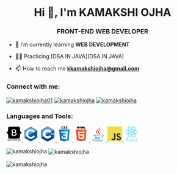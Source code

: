 <h1 align="center">Hi 👋, I'm KAMAKSHI OJHA</h1>
<h3 align="center">FRONT-END WEB DEVELOPER</h3>

- 🌱 I’m currently learning **WEB DEVELOPMENT**

- 👨‍💻 Practicing [DSA IN JAVA](DSA IN JAVA)

- 📫 How to reach me **kkamakshiojha@gmail.com**

<h3 align="left">Connect with me:</h3>
<p align="left">
<a href="https://linkedin.com/in/kamakshiojha01" target="blank"><img align="center" src="https://raw.githubusercontent.com/rahuldkjain/github-profile-readme-generator/master/src/images/icons/Social/linked-in-alt.svg" alt="kamakshiojha01" height="30" width="40" /></a>
<a href="https://www.behance.net/kamakshiojha" target="blank"><img align="center" src="https://raw.githubusercontent.com/rahuldkjain/github-profile-readme-generator/master/src/images/icons/Social/behance.svg" alt="kamakshiojha" height="30" width="40" /></a>
<a href="https://www.leetcode.com/kamakshiojha" target="blank"><img align="center" src="https://raw.githubusercontent.com/rahuldkjain/github-profile-readme-generator/master/src/images/icons/Social/leet-code.svg" alt="kamakshiojha" height="30" width="40" /></a>
</p>

<h3 align="left">Languages and Tools:</h3>
<p align="left"> <a href="https://getbootstrap.com" target="_blank" rel="noreferrer"> <img src="https://raw.githubusercontent.com/devicons/devicon/master/icons/bootstrap/bootstrap-plain-wordmark.svg" alt="bootstrap" width="40" height="40"/> </a> <a href="https://www.cprogramming.com/" target="_blank" rel="noreferrer"> <img src="https://raw.githubusercontent.com/devicons/devicon/master/icons/c/c-original.svg" alt="c" width="40" height="40"/> </a> <a href="https://www.w3schools.com/cpp/" target="_blank" rel="noreferrer"> <img src="https://raw.githubusercontent.com/devicons/devicon/master/icons/cplusplus/cplusplus-original.svg" alt="cplusplus" width="40" height="40"/> </a> <a href="https://www.w3schools.com/css/" target="_blank" rel="noreferrer"> <img src="https://raw.githubusercontent.com/devicons/devicon/master/icons/css3/css3-original-wordmark.svg" alt="css3" width="40" height="40"/> </a> <a href="https://www.w3.org/html/" target="_blank" rel="noreferrer"> <img src="https://raw.githubusercontent.com/devicons/devicon/master/icons/html5/html5-original-wordmark.svg" alt="html5" width="40" height="40"/> </a> <a href="https://www.java.com" target="_blank" rel="noreferrer"> <img src="https://raw.githubusercontent.com/devicons/devicon/master/icons/java/java-original.svg" alt="java" width="40" height="40"/> </a> <a href="https://developer.mozilla.org/en-US/docs/Web/JavaScript" target="_blank" rel="noreferrer"> <img src="https://raw.githubusercontent.com/devicons/devicon/master/icons/javascript/javascript-original.svg" alt="javascript" width="40" height="40"/> </a> <a href="https://reactjs.org/" target="_blank" rel="noreferrer"> <img src="https://raw.githubusercontent.com/devicons/devicon/master/icons/react/react-original-wordmark.svg" alt="react" width="40" height="40"/> </a> </p>

<p><img align="left" src="https://github-readme-stats.vercel.app/api/top-langs?username=kamakshiojha&show_icons=true&locale=en&layout=compact" alt="kamakshiojha" /></p>

<p>&nbsp;<img align="center" src="https://github-readme-stats.vercel.app/api?username=kamakshiojha&show_icons=true&locale=en" alt="kamakshiojha" /></p>

<p><img align="center" src="https://github-readme-streak-stats.herokuapp.com/?user=kamakshiojha&" alt="kamakshiojha" /></p>
